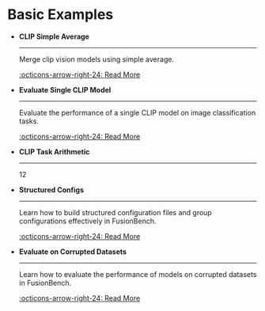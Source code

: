 # Basic Examples


<div class="grid cards" markdown>

- **CLIP Simple Average**

    ---

    Merge clip vision models using simple average.

    [:octicons-arrow-right-24: Read More](clip_simple_average.md)

- **Evaluate Single CLIP Model**
    
    ---

    Evaluate the performance of a single CLIP model on image classification tasks.

    [:octicons-arrow-right-24: Read More](evaluate_single_clip_model.md)

- **CLIP Task Arithmetic**

    ---

    12

- **Structured Configs**

    ---

    Learn how to build structured configuration files and group configurations effectively in FusionBench.

    [:octicons-arrow-right-24: Read More](structured_configs.md)

- **Evaluate on Corrupted Datasets**

    ---

    Learn how to evaluate the performance of models on corrupted datasets in FusionBench.

    [:octicons-arrow-right-24: Read More](evaluate_on_corrupted_datasets.md)

</div>
